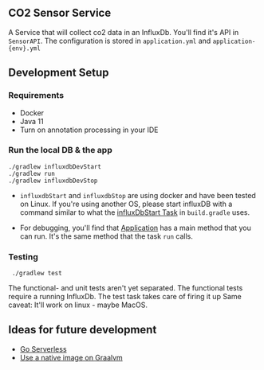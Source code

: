 ## CO2 Sensor Service
A Service that will collect co2 data in an InfluxDb. You'll find it's API in `SensorAPI`.
The configuration is stored in `application.yml` and `application-{env}.yml`

## Development Setup
### Requirements
 * Docker
 * Java 11
 * Turn on annotation processing in your IDE 
### Run the local DB & the app
```
./gradlew influxdbDevStart
./gradlew run
./gradlew influxdbDevStop
```

* `influxdbStart` and `influxdbStop` are using docker and have been tested on Linux. If you're using another OS, 
please start influxDB with a command similar to what the [influxDbStart Task](build.gradle) in `build.gradle` uses. 

* For debugging, you'll find  that [Application](src/main/java/com/mruhwedel/application/Application.java) 
  has a main method that you can run. It's the same method that the task `run` calls.

### Testing
```
 ./gradlew test
```
The functional- and unit tests aren't yet separated. The functional tests require a running InfluxDb.
The test task takes care of firing it up Same caveat: It'll work on linux - maybe MacOS.

## Ideas for future development
* [Go Serverless](https://docs.micronaut.io/latest/guide/index.html#serverlessFunctions)
* [Use a native image on Graalvm](https://docs.micronaut.io/latest/guide/index.html#graalServices)
